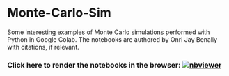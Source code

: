 # Monte-Carlo-Sim
Some interesting examples of Monte Carlo simulations performed with Python in Google Colab. The notebooks are authored by Onri Jay Benally with citations, if relevant.

### Click here to render the notebooks in the browser: [![nbviewer](https://raw.githubusercontent.com/jupyter/design/master/logos/Badges/nbviewer_badge.svg)](https://nbviewer.org/github/OJB-Quantum/Monte-Carlo-Sim/tree/main/)
